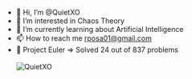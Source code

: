 - 👋 Hi, I’m @QuietXO
- 👀 I’m interested in Chaos Theory
- 🌱 I’m currently learning about Artificial Intelligence
- 📫 How to reach me rposa01@gmail.com
- 🚀 Project Euler => Solved 24 out of 837 problems <br /><br />
![QuietXO](https://projecteuler.net/profile/QuietXO.png)
